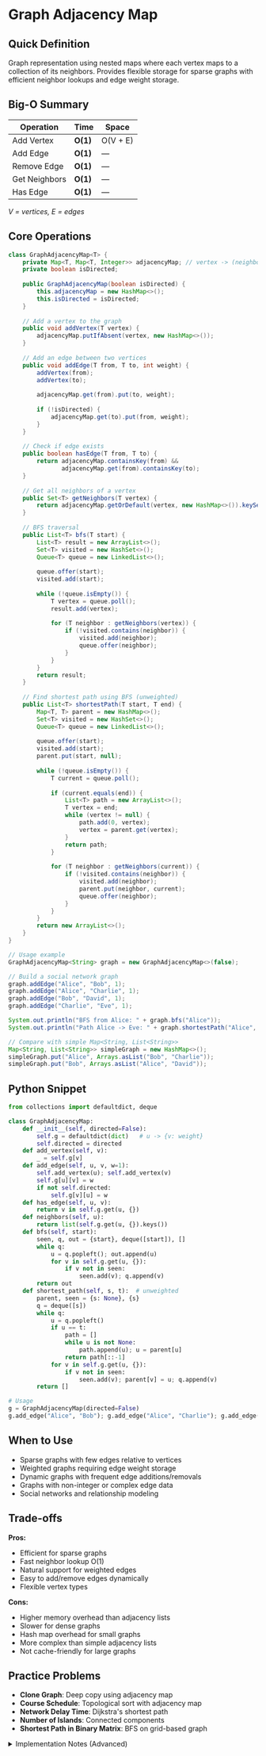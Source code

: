 # Graph Adjacency Map

## Quick Definition

Graph representation using nested maps where each vertex maps to a collection of its neighbors. Provides flexible storage for sparse graphs with efficient neighbor lookups and edge weight storage.

## Big-O Summary

| Operation | Time | Space |
|-----------|------|-------|
| Add Vertex | **O(1)** | O(V + E) |
| Add Edge | **O(1)** | — |
| Remove Edge | **O(1)** | — |
| Get Neighbors | **O(1)** | — |
| Has Edge | **O(1)** | — |

*V = vertices, E = edges*

## Core Operations

```java
class GraphAdjacencyMap<T> {
    private Map<T, Map<T, Integer>> adjacencyMap; // vertex -> (neighbor -> weight)
    private boolean isDirected;
    
    public GraphAdjacencyMap(boolean isDirected) {
        this.adjacencyMap = new HashMap<>();
        this.isDirected = isDirected;
    }
    
    // Add a vertex to the graph
    public void addVertex(T vertex) {
        adjacencyMap.putIfAbsent(vertex, new HashMap<>());
    }
    
    // Add an edge between two vertices
    public void addEdge(T from, T to, int weight) {
        addVertex(from);
        addVertex(to);
        
        adjacencyMap.get(from).put(to, weight);
        
        if (!isDirected) {
            adjacencyMap.get(to).put(from, weight);
        }
    }
    
    // Check if edge exists
    public boolean hasEdge(T from, T to) {
        return adjacencyMap.containsKey(from) && 
               adjacencyMap.get(from).containsKey(to);
    }
    
    // Get all neighbors of a vertex
    public Set<T> getNeighbors(T vertex) {
        return adjacencyMap.getOrDefault(vertex, new HashMap<>()).keySet();
    }
    
    // BFS traversal
    public List<T> bfs(T start) {
        List<T> result = new ArrayList<>();
        Set<T> visited = new HashSet<>();
        Queue<T> queue = new LinkedList<>();
        
        queue.offer(start);
        visited.add(start);
        
        while (!queue.isEmpty()) {
            T vertex = queue.poll();
            result.add(vertex);
            
            for (T neighbor : getNeighbors(vertex)) {
                if (!visited.contains(neighbor)) {
                    visited.add(neighbor);
                    queue.offer(neighbor);
                }
            }
        }
        return result;
    }
    
    // Find shortest path using BFS (unweighted)
    public List<T> shortestPath(T start, T end) {
        Map<T, T> parent = new HashMap<>();
        Set<T> visited = new HashSet<>();
        Queue<T> queue = new LinkedList<>();
        
        queue.offer(start);
        visited.add(start);
        parent.put(start, null);
        
        while (!queue.isEmpty()) {
            T current = queue.poll();
            
            if (current.equals(end)) {
                List<T> path = new ArrayList<>();
                T vertex = end;
                while (vertex != null) {
                    path.add(0, vertex);
                    vertex = parent.get(vertex);
                }
                return path;
            }
            
            for (T neighbor : getNeighbors(current)) {
                if (!visited.contains(neighbor)) {
                    visited.add(neighbor);
                    parent.put(neighbor, current);
                    queue.offer(neighbor);
                }
            }
        }
        return new ArrayList<>();
    }
}

// Usage example
GraphAdjacencyMap<String> graph = new GraphAdjacencyMap<>(false);

// Build a social network graph
graph.addEdge("Alice", "Bob", 1);
graph.addEdge("Alice", "Charlie", 1);
graph.addEdge("Bob", "David", 1);
graph.addEdge("Charlie", "Eve", 1);

System.out.println("BFS from Alice: " + graph.bfs("Alice"));
System.out.println("Path Alice -> Eve: " + graph.shortestPath("Alice", "Eve"));

// Compare with simple Map<String, List<String>>
Map<String, List<String>> simpleGraph = new HashMap<>();
simpleGraph.put("Alice", Arrays.asList("Bob", "Charlie"));
simpleGraph.put("Bob", Arrays.asList("Alice", "David"));
```

## Python Snippet

```python
from collections import defaultdict, deque

class GraphAdjacencyMap:
    def __init__(self, directed=False):
        self.g = defaultdict(dict)   # u -> {v: weight}
        self.directed = directed
    def add_vertex(self, v):
        _ = self.g[v]
    def add_edge(self, u, v, w=1):
        self.add_vertex(u); self.add_vertex(v)
        self.g[u][v] = w
        if not self.directed:
            self.g[v][u] = w
    def has_edge(self, u, v):
        return v in self.g.get(u, {})
    def neighbors(self, u):
        return list(self.g.get(u, {}).keys())
    def bfs(self, start):
        seen, q, out = {start}, deque([start]), []
        while q:
            u = q.popleft(); out.append(u)
            for v in self.g.get(u, {}):
                if v not in seen:
                    seen.add(v); q.append(v)
        return out
    def shortest_path(self, s, t):  # unweighted
        parent, seen = {s: None}, {s}
        q = deque([s])
        while q:
            u = q.popleft()
            if u == t:
                path = []
                while u is not None:
                    path.append(u); u = parent[u]
                return path[::-1]
            for v in self.g.get(u, {}):
                if v not in seen:
                    seen.add(v); parent[v] = u; q.append(v)
        return []

# Usage
g = GraphAdjacencyMap(directed=False)
g.add_edge("Alice", "Bob"); g.add_edge("Alice", "Charlie"); g.add_edge("Bob", "David")
```

## When to Use

- Sparse graphs with few edges relative to vertices
- Weighted graphs requiring edge weight storage
- Dynamic graphs with frequent edge additions/removals
- Graphs with non-integer or complex edge data
- Social networks and relationship modeling

## Trade-offs

**Pros:**

- Efficient for sparse graphs
- Fast neighbor lookup O(1)
- Natural support for weighted edges
- Easy to add/remove edges dynamically
- Flexible vertex types

**Cons:**

- Higher memory overhead than adjacency lists
- Slower for dense graphs
- Hash map overhead for small graphs
- More complex than simple adjacency lists
- Not cache-friendly for large graphs

## Practice Problems

- **Clone Graph**: Deep copy using adjacency map
- **Course Schedule**: Topological sort with adjacency map
- **Network Delay Time**: Dijkstra's shortest path
- **Number of Islands**: Connected components
- **Shortest Path in Binary Matrix**: BFS on grid-based graph

<details>
<summary>Implementation Notes (Advanced)</summary>

### Data Structure Choice

- **HashMap vs TreeMap**: HashMap for O(1) access, TreeMap for sorted neighbors
- **HashSet vs ArrayList**: HashSet for neighbors prevents duplicates
- **Memory overhead**: Each map entry has overhead, consider for small graphs
- **Generic types**: Support for different vertex and edge weight types

### Performance Optimization

- **Load factor**: Tune HashMap load factor for performance
- **Initial capacity**: Size maps appropriately to avoid rehashing
- **Memory pooling**: Reuse map objects for frequent graph updates
- **Cache locality**: Consider adjacency list for better cache performance

### Algorithm Implementation

- **BFS/DFS**: Natural with adjacency map structure
- **Shortest path**: Dijkstra's algorithm with priority queue
- **Cycle detection**: DFS-based for undirected/directed graphs
- **Topological sort**: Kahn's algorithm or DFS-based

### Comparison with Alternatives

- **vs Adjacency List**: Map is more flexible, list is more memory efficient
- **vs Adjacency Matrix**: Map better for sparse graphs, matrix for dense
- **vs Edge List**: Map provides faster neighbor queries
- **Memory usage**: Higher overhead but more functionality

</details>
